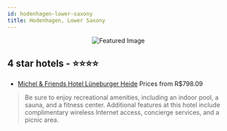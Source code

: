 ```yaml
---
id: hodenhagen-lower-saxony
title: Hodenhagen, Lower Saxony
---
```


<center><img src="https://i.travelapi.com/hotels/1000000/530000/523500/523469/94d0df37_z.jpg" alt="Featured Image" /></center>


##  4 star hotels - ⭐️⭐️⭐️⭐️

-    [Michel & Friends Hotel Lüneburger Heide](https://us.hurb.com/hotels/hodenhagen/michel-friends-hotel-luneburger-heide-JNP-JP315955?cmp=18055) Prices from R$798.09
   > Be sure to enjoy recreational amenities, including an indoor pool, a sauna, and a fitness center. Additional features at this hotel include complimentary wireless Internet access, concierge services, and a picnic area.
